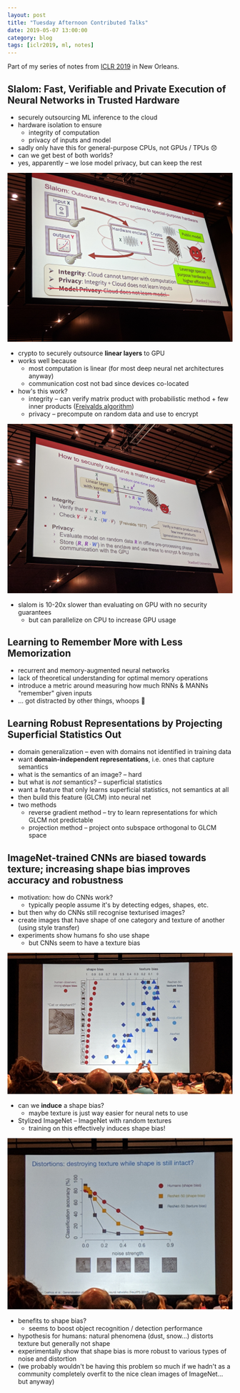 ```yaml
---
layout: post
title: "Tuesday Afternoon Contributed Talks"
date: 2019-05-07 13:00:00
category: blog
tags: [iclr2019, ml, notes]
---
```


Part of my series of notes from [ICLR 2019](https://iclr.cc/Conferences/2019) in New Orleans.

## Slalom: Fast, Verifiable and Private Execution of Neural Networks in Trusted Hardware
* securely outsourcing ML inference to the cloud
* hardware isolation to ensure
    * integrity of computation
    * privacy of inputs and model
* sadly only have this for general-purpose CPUs, not GPUs / TPUs :disappointed:
* can we get best of both worlds?
* yes, apparently – we lose model privacy, but can keep the rest

![slalom](/assets/images/2019-iclr/slalom.jpg "slalom")

* crypto to securely outsource **linear layers** to GPU
* works well because
    * most computation is linear (for most deep neural net architectures anyway)
    * communication cost not bad since devices co-located
* how's this work?
    * integrity – can verify matrix product with probabilistic method + few inner products ([Freivalds algorithm](https://en.wikipedia.org/wiki/Freivalds%27_algorithm))
    * privacy – precompute on random data and use to encrypt

![secure matrix](/assets/images/2019-iclr/matrix.jpg "secure matrix")

* slalom is 10-20x slower than evaluating on GPU with no security guarantees
    * but can parallelize on CPU to increase GPU usage

## Learning to Remember More with Less Memorization
* recurrent and memory-augmented neural networks
* lack of theoretical understanding for optimal memory operations
* introduce a metric around measuring how much RNNs & MANNs "remember" given inputs
* ... got distracted by other things, whoops :shrug:

## Learning Robust Representations by Projecting Superficial Statistics Out
* domain generalization – even with domains not identified in training data
* want **domain-independent representations**, i.e. ones that capture semantics
* what is the semantics of an image? – hard
* but what is *not* semantics? – superficial statistics
* want a feature that only learns superficial statistics, not semantics at all
* then build this feature (GLCM) into neural net
* two methods
    * reverse gradient method – try to learn representations for which GLCM not predictable
    * projection method – project onto subspace orthogonal to GLCM space

## ImageNet-trained CNNs are biased towards texture; increasing shape bias improves accuracy and robustness
* motivation: how do CNNs work?
    * typically people assume it's by detecting edges, shapes, etc.
* but then why do CNNs still recognise texturised images?
* create images that have shape of one category and texture of another (using style transfer)
* experiments show humans fo sho use shape
    * but CNNs seem to have a texture bias

![shape / texture](/assets/images/2019-iclr/shape-texture.jpg "shape / texture")

* can we **induce** a shape bias?
    * maybe texture is just way easier for neural nets to use
* Stylized ImageNet – ImageNet with random textures
    * training on this effectively induces shape bias!

![distortions](/assets/images/2019-iclr/distortions.jpg "distortions")

* benefits to shape bias?
    * seems to boost object recognition / detection performance
* hypothesis for humans: natural phenomena (dust, snow...) distorts texture but generally not shape
* experimentally show that shape bias is more robust to various types of noise and distortion
* (we probably wouldn't be having this problem so much if we hadn't as a community completely overfit to the nice clean images of ImageNet... but anyway)
